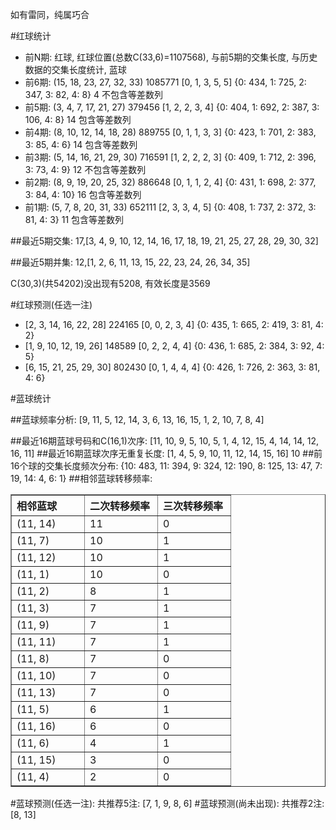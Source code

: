<!-- 
.. title: 双色球2014010期(2014-01-23)数据分析报告
.. slug: slott-2014010-2014-01-23-report
.. date: 2014-01-24 08:00:00 UTC+08:00
.. tags: Lottery
.. link: 
.. description: 
.. type: text
-->

如有雷同，纯属巧合

<!-- TEASER_END-->

#红球统计

- 前N期: 红球, 红球位置(总数C(33,6)=1107568), 与前5期的交集长度, 与历史数据的交集长度统计, 蓝球
- 前6期: (15, 18, 23, 27, 32, 33) 1085771 [0, 1, 3, 5, 5] {0: 434, 1: 725, 2: 347, 3: 82, 4: 8} 4 不包含等差数列
- 前5期: (3, 4, 7, 17, 21, 27) 379456 [1, 2, 2, 3, 4] {0: 404, 1: 692, 2: 387, 3: 106, 4: 8} 14 包含等差数列
- 前4期: (8, 10, 12, 14, 18, 28) 889755 [0, 1, 1, 3, 3] {0: 423, 1: 701, 2: 383, 3: 85, 4: 6} 14 包含等差数列
- 前3期: (5, 14, 16, 21, 29, 30) 716591 [1, 2, 2, 2, 3] {0: 409, 1: 712, 2: 396, 3: 73, 4: 9} 12 不包含等差数列
- 前2期: (8, 9, 19, 20, 25, 32) 886648 [0, 1, 1, 2, 4] {0: 431, 1: 698, 2: 377, 3: 84, 4: 10} 16 包含等差数列
- 前1期: (5, 7, 8, 20, 31, 33) 652111 [2, 3, 3, 4, 5] {0: 408, 1: 737, 2: 372, 3: 81, 4: 3} 11 包含等差数列

##最近5期交集:
17,[3, 4, 9, 10, 12, 14, 16, 17, 18, 19, 21, 25, 27, 28, 29, 30, 32]

##最近5期并集:
12,[1, 2, 6, 11, 13, 15, 22, 23, 24, 26, 34, 35]

C(30,3)(共54202)没出现有5208, 
有效长度是3569

#红球预测(任选一注)

- [2, 3, 14, 16, 22, 28] 224165 [0, 0, 2, 3, 4] {0: 435, 1: 665, 2: 419, 3: 81, 4: 2}
- [1, 9, 10, 12, 19, 26] 148589 [0, 2, 2, 4, 4] {0: 436, 1: 685, 2: 384, 3: 92, 4: 5}
- [6, 15, 21, 25, 29, 30] 802430 [0, 1, 4, 4, 4] {0: 426, 1: 726, 2: 363, 3: 81, 4: 6}

#蓝球统计

##蓝球频率分析:
[9, 11, 5, 12, 14, 3, 6, 13, 16, 15, 1, 2, 10, 7, 8, 4]

##最近16期蓝球号码和C(16,1)次序:
[11, 10, 9, 5, 10, 5, 1, 4, 12, 15, 4, 14, 14, 12, 16, 11]
##最近16期蓝球次序无重复长度:
[1, 4, 5, 9, 10, 11, 12, 14, 15, 16] 10
##前16个球的交集长度频次分布:
{10: 483, 11: 394, 9: 324, 12: 190, 8: 125, 13: 47, 7: 19, 14: 4, 6: 1}
##相邻蓝球转移频率:
<table border="1" class="table table-striped dataframe">
  <thead>
    <tr style="text-align: left;">
      <th style="min-width: 100px;">相邻蓝球</th>
      <th style="min-width: 100px;">二次转移频率</th>
      <th style="min-width: 100px;">三次转移频率</th>
    </tr>
  </thead>
  <tbody>
    <tr>
      <td> (11, 14)</td>
      <td> 11</td>
      <td> 0</td>
    </tr>
    <tr>
      <td>  (11, 7)</td>
      <td> 10</td>
      <td> 1</td>
    </tr>
    <tr>
      <td> (11, 12)</td>
      <td> 10</td>
      <td> 1</td>
    </tr>
    <tr>
      <td>  (11, 1)</td>
      <td> 10</td>
      <td> 0</td>
    </tr>
    <tr>
      <td>  (11, 2)</td>
      <td>  8</td>
      <td> 1</td>
    </tr>
    <tr>
      <td>  (11, 3)</td>
      <td>  7</td>
      <td> 1</td>
    </tr>
    <tr>
      <td>  (11, 9)</td>
      <td>  7</td>
      <td> 1</td>
    </tr>
    <tr>
      <td> (11, 11)</td>
      <td>  7</td>
      <td> 1</td>
    </tr>
    <tr>
      <td>  (11, 8)</td>
      <td>  7</td>
      <td> 0</td>
    </tr>
    <tr>
      <td> (11, 10)</td>
      <td>  7</td>
      <td> 0</td>
    </tr>
    <tr>
      <td> (11, 13)</td>
      <td>  7</td>
      <td> 0</td>
    </tr>
    <tr>
      <td>  (11, 5)</td>
      <td>  6</td>
      <td> 1</td>
    </tr>
    <tr>
      <td> (11, 16)</td>
      <td>  6</td>
      <td> 0</td>
    </tr>
    <tr>
      <td>  (11, 6)</td>
      <td>  4</td>
      <td> 1</td>
    </tr>
    <tr>
      <td> (11, 15)</td>
      <td>  3</td>
      <td> 0</td>
    </tr>
    <tr>
      <td>  (11, 4)</td>
      <td>  2</td>
      <td> 0</td>
    </tr>
  </tbody>
</table>
#蓝球预测(任选一注):
共推荐5注: [7, 1, 9, 8, 6]
#蓝球预测(尚未出现):
共推荐2注: [8, 13]

